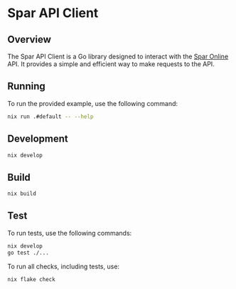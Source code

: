 # Spar API Client

## Overview

The Spar API Client is a Go library designed to interact with the [Spar Online](https://www.spar.si/online/) API. It provides a simple and efficient way to make requests to the API.

## Running

To run the provided example, use the following command:
```bash
nix run .#default -- --help
```

## Development

```bash
nix develop
```

## Build

```bash
nix build
```

## Test

To run tests, use the following commands:
```bash
nix develop
go test ./...
```

To run all checks, including tests, use:
```bash
nix flake check
```
